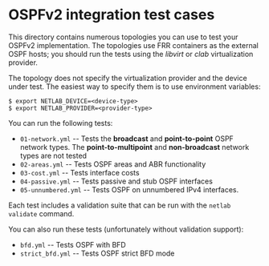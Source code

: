 # OSPFv2 integration test cases

This directory contains numerous topologies you can use to test your OSPFv2 implementation. The topologies use FRR containers as the external OSPF hosts; you should run the tests using the *libvirt* or *clab* virtualization provider.

The topology does not specify the virtualization provider and the device under test. The easiest way to specify them is to use environment variables:

```
$ export NETLAB_DEVICE=<device-type>
$ export NETLAB_PROVIDER=<provider-type>
```

You can run the following tests:

* `01-network.yml` -- Tests the **broadcast** and **point-to-point** OSPF network types. The **point-to-multipoint** and **non-broadcast** network types are not tested
* `02-areas.yml` -- Tests OSPF areas and ABR functionality
* `03-cost.yml` -- Tests interface costs
* `04-passive.yml` -- Tests passive and stub OSPF interfaces
* `05-unnumbered.yml` -- Tests OSPF on unnumbered IPv4 interfaces.

Each test includes a validation suite that can be run with the `netlab validate` command.

You can also run these tests (unfortunately without validation support):

* `bfd.yml` -- Tests OSPF with BFD
* `strict_bfd.yml` -- Tests OSPF strict BFD mode
